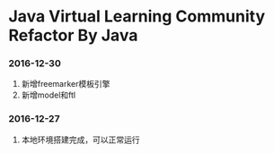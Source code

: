 # Java Virtual Learning Community Refactor By Java

### 2016-12-30
1. 新增freemarker模板引擎
2. 新增model和ftl

### 2016-12-27
1. 本地环境搭建完成，可以正常运行